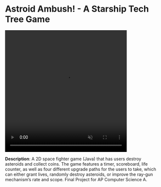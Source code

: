 # Astroid Ambush! - A Starship Tech Tree Game

<p align="center">

  <video autoplay loop muted class="embed-responsive embed-responsive-1by1" height="400" width="400"><source src="https://user-images.githubusercontent.com/54038104/113740426-ade7a180-96ce-11eb-9e3b-69a712a9c7b4.gif" type="video/mp4">/video>
</p>

  
<b>Description</b>: A 2D space fighter game (Java) that has users destroy asteroids and collect coins. The game features a timer, scoreboard, life counter, as well as four different upgrade paths for the users to take, which can either grant lives, randomly destroy asteroids, or improve the ray-gun mechanism’s rate and scope. Final Project for AP Computer Science A.


